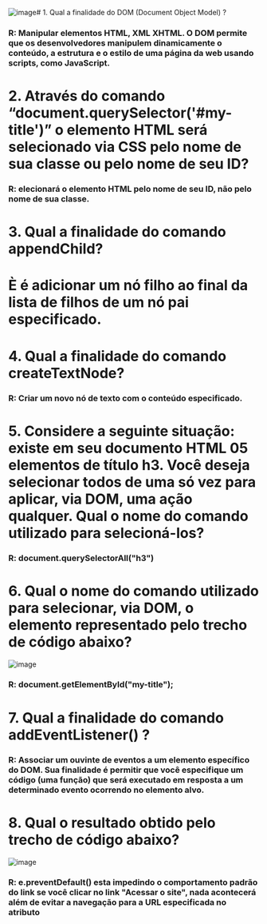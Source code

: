 ![image](https://github.com/DanielFreitassc/FrontendTercaFeira/assets/129224303/bcb40783-275b-4438-a159-bcc96e4dfa8e)# 1. Qual a finalidade do DOM (Document Object Model) ?
### R: Manipular elementos HTML, XML XHTML. O DOM permite que os desenvolvedores manipulem dinamicamente o conteúdo, a estrutura e o estilo de uma página da web usando scripts, como JavaScript.

# 2. Através do comando “document.querySelector('#my-title')” o elemento HTML será selecionado via CSS pelo nome de sua classe ou pelo nome de seu ID?

### R: elecionará o elemento HTML pelo nome de seu ID, não pelo nome de sua classe.

# 3. Qual a finalidade do comando appendChild?
# È  é adicionar um nó filho ao final da lista de filhos de um nó pai especificado.

# 4. Qual a finalidade do comando createTextNode?
### R: Criar um novo nó de texto com o conteúdo especificado.

# 5. Considere a seguinte situação: existe em seu documento HTML 05 elementos de título h3. Você deseja selecionar todos de uma só vez para aplicar, via DOM, uma ação qualquer. Qual o nome do comando utilizado para selecioná-los?
### R: document.querySelectorAll("h3")

# 6. Qual o nome do comando utilizado para selecionar, via DOM, o elemento representado pelo trecho de código abaixo?
![image](https://github.com/DanielFreitassc/FrontendTercaFeira/assets/129224303/1875f4f3-f29e-4f24-a2ff-d7071d356037)

### R:  document.getElementById("my-title");

# 7. Qual a finalidade do comando addEventListener() ?
### R: Associar um ouvinte de eventos a um elemento específico do DOM. Sua finalidade é permitir que você especifique um código (uma função) que será executado em resposta a um determinado evento ocorrendo no elemento alvo.

# 8. Qual o resultado obtido pelo trecho de código abaixo?
![image](https://github.com/DanielFreitassc/FrontendTercaFeira/assets/129224303/93bc4632-42fd-4af6-9d2c-56edcb06dbd4)

### R: e.preventDefault() esta impedindo o comportamento padrão do link  se você clicar no link "Acessar o site", nada acontecerá além de evitar a navegação para a URL especificada no atributo



